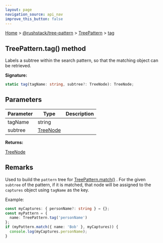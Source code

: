 ```yaml
---
layout: page
navigation_source: api_nav
improve_this_button: false
---
```



[Home](./index.md) &gt; [@rushstack/tree-pattern](./tree-pattern.md) &gt; [TreePattern](./tree-pattern.treepattern.md) &gt; [tag](./tree-pattern.treepattern.tag.md)

## TreePattern.tag() method

Labels a subtree within the search pattern, so that the matching object can be retrieved.

<b>Signature:</b>

```typescript
static tag(tagName: string, subtree?: TreeNode): TreeNode;
```

## Parameters

|  Parameter | Type | Description |
|  --- | --- | --- |
|  tagName | string |  |
|  subtree | [TreeNode](./tree-pattern.treenode.md) |  |

<b>Returns:</b>

[TreeNode](./tree-pattern.treenode.md)

## Remarks

Used to build the `pattern` tree for [TreePattern.match()](./tree-pattern.treepattern.match.md) . For the given `subtree` of the pattern, if it is matched, that node will be assigned to the `captures` object using `tagName` as the key.

Example:

```ts
const myCaptures: { personName?: string } = {};
const myPattern = {
  name: TreePattern.tag('personName')
};
if (myPattern.match({ name: 'Bob' }, myCaptures)) {
  console.log(myCaptures.personName);
}

```

